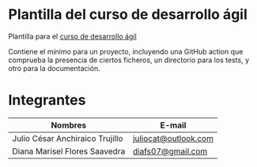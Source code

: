 # Plantilla del curso de desarrollo ágil 

Plantilla para el [curso de desarrollo ágil](https://jj.github.io/curso-tdd)

Contiene el mínimo para un proyecto, incluyendo una GitHub action que
comprueba la presencia de ciertos ficheros, un directorio para los
tests, y otro para la documentación.

# Integrantes
| Nombres | E-mail |
| ------------- | ------------- |
| Julio César Anchiraico Trujillo | juliocat@outlook.com |
| Diana Marisel Flores Saavedra | diafs07@gmail.com |
